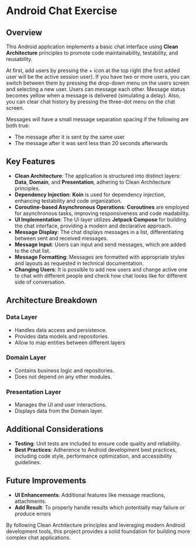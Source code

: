 # Android Chat Exercise

## Overview
This Android application implements a basic chat interface using **Clean Architecture** principles to promote code maintainability, testability, and reusability.

At first, add users by pressing the + icon at the top right (the first added user will be the active session user).
If you have two or more users, you can switch between them by pressing the drop-down menu on the users screen and selecting a new user.
Users can message each other. Message status becomes yellow when a message is delivered (simulating a delay).
Also, you can clear chat history by pressing the three-dot menu on the chat screen.

Messages will have a small message separation spacing if the following are both true:
- The message after it is sent by the same user
- The message after it was sent less than 20 seconds afterwards

## Key Features
- **Clean Architecture**: The application is structured into distinct layers: **Data**, **Domain**, and **Presentation**, adhering to Clean Architecture principles.
- **Dependency Injection**: **Koin** is used for dependency injection, enhancing testability and code organization.
- **Coroutine-based Asynchronous Operations**: **Coroutines** are employed for asynchronous tasks, improving responsiveness and code readability.
- **UI Implementation**: The UI layer utilizes **Jetpack Compose** for building the chat interface, providing a modern and declarative approach.
- **Message Display**: The chat displays messages in a list, differentiating between sent and received messages.
- **Message Input**: Users can input and send messages, which are added to the chat list.
- **Message Formatting**: Messages are formatted with appropriate styles and layouts as requested in technical documentation.
- **Changing Users**: It is possible to add new users and change active one to chat with different people and check how chat looks like for different side of conversation.

## Architecture Breakdown

### Data Layer
- Handles data access and persistence.
- Provides data models and repositories.
- Allow to map entities between different layers

### Domain Layer
- Contains business logic and repositories.
- Does not depend on any other modules.

### Presentation Layer
- Manages the UI and user interactions.
- Displays data from the Domain layer.

## Additional Considerations
- **Testing**: Unit tests are included to ensure code quality and reliability.
- **Best Practices**: Adherence to Android development best practices, including code style, performance optimization, and accessibility guidelines.

## Future Improvements
- **UI Enhancements**: Additional features like message reactions, attachments.
- **Add Result<T>**: To properly handle results which potentially may failure or produce errors

By following Clean Architecture principles and leveraging modern Android development tools, this project provides a solid foundation for building more complex chat applications.
